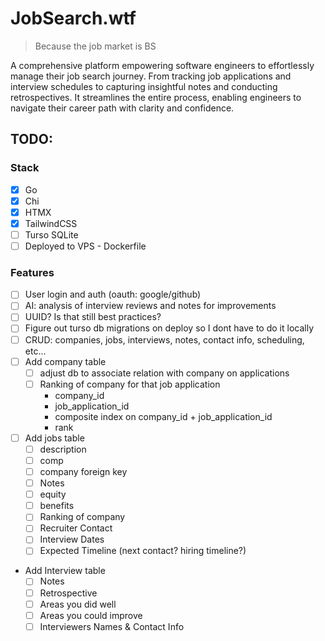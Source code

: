 # JobSearch.wtf

> Because the job market is BS

A comprehensive platform empowering software engineers to effortlessly manage their job search journey. From tracking job applications and interview schedules to capturing insightful notes and conducting retrospectives. It streamlines the entire process, enabling engineers to navigate their career path with clarity and confidence.

## TODO:

### Stack

- [x] Go
- [x] Chi
- [x] HTMX
- [x] TailwindCSS
- [ ] Turso SQLite
- [ ] Deployed to VPS - Dockerfile

### Features

- [ ] User login and auth (oauth: google/github)
- [ ] AI: analysis of interview reviews and notes for improvements
- [ ] UUID? Is that still best practices?
- [ ] Figure out turso db migrations on deploy so I dont have to do it locally
- [ ] CRUD: companies, jobs, interviews, notes, contact info, scheduling, etc...
- [ ] Add company table
  - [ ] adjust db to associate relation with company on applications
  - [ ] Ranking of company for that job application
    - company_id
    - job_application_id
    - composite index on company_id + job_application_id
    - rank
- [ ] Add jobs table
  - [ ] description
  - [ ] comp
  - [ ] company foreign key
  - [ ] Notes
  - [ ] equity
  - [ ] benefits
  - [ ] Ranking of company
  - [ ] Recruiter Contact
  - [ ] Interview Dates
  - [ ] Expected Timeline (next contact? hiring timeline?)
- Add Interview table
  - [ ] Notes
  - [ ] Retrospective
  - [ ] Areas you did well
  - [ ] Areas you could improve
  - [ ] Interviewers Names & Contact Info
